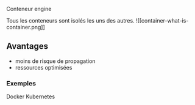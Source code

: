 Conteneur engine

Tous les conteneurs sont isolés les uns des autres. 
![[container-what-is-container.png]]
## Avantages
- moins de risque de propagation
- ressources optimisées

### Exemples
Docker 
Kubernetes
